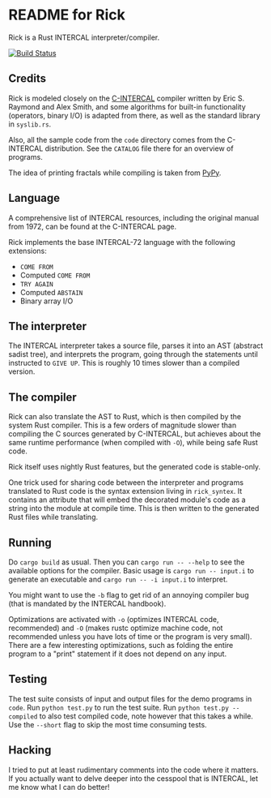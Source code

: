 # README for Rick

Rick is a Rust INTERCAL interpreter/compiler.

[![Build Status](https://travis-ci.org/birkenfeld/rick.svg?branch=master)](https://travis-ci.org/birkenfeld/rick)

## Credits

Rick is modeled closely on the [C-INTERCAL](http://catb.org/esr/intercal/)
compiler written by Eric S. Raymond and Alex Smith, and some algorithms for
built-in functionality (operators, binary I/O) is adapted from there, as well as
the standard library in `syslib.rs`.

Also, all the sample code from the `code` directory comes from the C-INTERCAL
distribution.  See the `CATALOG` file there for an overview of programs.

The idea of printing fractals while compiling is taken from
[PyPy](http://pypy.org).

## Language

A comprehensive list of INTERCAL resources, including the original manual from
1972, can be found at the C-INTERCAL page.

Rick implements the base INTERCAL-72 language with the following extensions:

* `COME FROM`
* Computed `COME FROM`
* `TRY AGAIN`
* Computed `ABSTAIN`
* Binary array I/O

## The interpreter

The INTERCAL interpreter takes a source file, parses it into an AST (abstract
sadist tree), and interprets the program, going through the statements until
instructed to `GIVE UP`.  This is roughly 10 times slower than a compiled
version.

## The compiler

Rick can also translate the AST to Rust, which is then compiled by the system
Rust compiler.  This is a few orders of magnitude slower than compiling the C
sources generated by C-INTERCAL, but achieves about the same runtime
performance (when compiled with `-O`), while being safe Rust code.

Rick itself uses nightly Rust features, but the generated code is stable-only.

One trick used for sharing code between the interpreter and programs translated
to Rust code is the syntax extension living in `rick_syntex`.  It contains an
attribute that will embed the decorated module's code as a string into the
module at compile time.  This is then written to the generated Rust files while
translating.

## Running

Do `cargo build` as usual.  Then you can `cargo run -- --help` to see the
available options for the compiler.  Basic usage is `cargo run -- input.i` to
generate an executable and `cargo run -- -i input.i` to interpret.

You might want to use the `-b` flag to get rid of an annoying compiler bug (that
is mandated by the INTERCAL handbook).

Optimizations are activated with `-o` (optimizes INTERCAL code, recommended) and
`-O` (makes rustc optimize machine code, not recommended unless you have lots of
time or the program is very small).  There are a few interesting optimizations,
such as folding the entire program to a "print" statement if it does not depend
on any input.

## Testing

The test suite consists of input and output files for the demo programs in
`code`.  Run `python test.py` to run the test suite.  Run `python test.py
--compiled` to also test compiled code, note however that this takes a while.
Use the `--short` flag to skip the most time consuming tests.

## Hacking

I tried to put at least rudimentary comments into the code where it matters.  If
you actually want to delve deeper into the cesspool that is INTERCAL, let me
know what I can do better!
